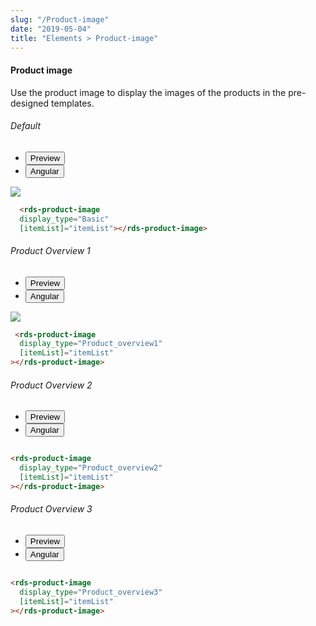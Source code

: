 ```yaml
---
slug: "/Product-image"
date: "2019-05-04"
title: "Elements > Product-image"
---
```


<!-- CSS only -->
<link href="https://cdn.jsdelivr.net/npm/bootstrap@5.1.3/dist/css/bootstrap.min.css" rel="stylesheet" integrity="sha384-1BmE4kWBq78iYhFldvKuhfTAU6auU8tT94WrHftjDbrCEXSU1oBoqyl2QvZ6jIW3" crossorigin="anonymous">
<link rel="stylesheet" href="../../../../../../../raaghu/src/assets/css/style-elements.css">
<link rel="stylesheet" href="../../../../../../../raaghu/src/assets/css/main.css">


#### Product image

<p class="">Use the product image to display the images of the products in the pre-designed templates.</p>
<section class="py-4">
    <h6>Default</h6>
    <div class="py-3">
      <div class="cust-tabs">
        <ul class="nav nav-tabs" id="myTab" role="tablist">
          <li class="nav-item" role="presentation">
            <button class="nav-link active" id="PreviewBasic-tab" data-bs-toggle="tab" data-bs-target="#PreviewBasic" type="button" role="tab" aria-controls="PreviewBasic" aria-selected="true">Preview </button>
          </li>
          <li class="nav-item" role="presentation">
            <button class="nav-link" id="AngularBasic-tab" data-bs-toggle="tab" data-bs-target="#AngularBasic" type="button" role="tab" aria-controls="AngularBasic" aria-selected="false"><i class="bi bi-code-slash" style="font-size:1.0rem"></i>Angular</button>
          </li>
        </ul>
      </div>
      <div class="tab-content card border" id="myTabContent">
        <div class="tab-pane fade show active" id="PreviewBasic" role="tabpanel" aria-labelledby="PreviewBasic-tab">
         <div class="contents  p-5">
              <div class="row">
                 <div class="col-md-12">
                    <img src="\images\product-image-basic.png" class="img-fluid w-50">
                 </div>              
           </div>
                       
  </div>
        </div>
        <div class="tab-pane fade show" id="AngularBasic" role="tabpanel" aria-labelledby="AngularBasic-tab">
          <div class="contents bg-code">
<div class="row m-0">

```html
  <rds-product-image
  display_type="Basic"
  [itemList]="itemList"></rds-product-image>
```
</div>
</div>
  </div>
        </div>
      </div>
    </div>
  </section>

  <section class="py-4">
    <h6>Product Overview 1</h6>
    <div class="py-3">
      <div class="cust-tabs">
        <ul class="nav nav-tabs" id="myTab" role="tablist">
          <li class="nav-item" role="presentation">
            <button class="nav-link active" id="PreviewBasic-tab1" data-bs-toggle="tab" data-bs-target="#PreviewBasic1" type="button" role="tab" aria-controls="PreviewBasic" aria-selected="true">Preview </button>
          </li>
          <li class="nav-item" role="presentation">
            <button class="nav-link" id="AngularBasic-tab1" data-bs-toggle="tab" data-bs-target="#AngularBasic1" type="button" role="tab" aria-controls="AngularBasic" aria-selected="false"><i class="bi bi-code-slash" style="font-size:1.0rem"></i>Angular</button>
          </li>
        </ul>
      </div>
      <div class="tab-content card border" id="myTabContent">
        <div class="tab-pane fade show active" id="PreviewBasic1" role="tabpanel" aria-labelledby="PreviewBasic-tab1">
         <div class="contents  p-5">
              <div class="row">
                 <div class="col-md-12">
                    <img src="\images\product-image-overview-1.png" class="img-fluid w-50">
                 </div>              
           </div>
                       
  </div>
        </div>
        <div class="tab-pane fade show" id="AngularBasic1" role="tabpanel" aria-labelledby="AngularBasic-tab">
          <div class="contents bg-code">
<div class="row m-0">

```html
 <rds-product-image
  display_type="Product_overview1"
  [itemList]="itemList"
></rds-product-image>
```
</div>
</div>
  </div>
        </div>
      </div>
    </div>
  </section>


  
  <section class="py-4">
    <h6>Product Overview 2</h6>
    <div class="py-3">
      <div class="cust-tabs">
        <ul class="nav nav-tabs" id="myTab" role="tablist">
          <li class="nav-item" role="presentation">
            <button class="nav-link active" id="PreviewBasic-tab2" data-bs-toggle="tab" data-bs-target="#PreviewBasic2" type="button" role="tab" aria-controls="PreviewBasic" aria-selected="true">Preview </button>
          </li>
          <li class="nav-item" role="presentation">
            <button class="nav-link" id="AngularBasic-tab2" data-bs-toggle="tab" data-bs-target="#AngularBasic2" type="button" role="tab" aria-controls="AngularBasic" aria-selected="false"><i class="bi bi-code-slash" style="font-size:1.0rem"></i>Angular</button>
          </li>
        </ul>
      </div>
      <div class="tab-content card border" id="myTabContent">
        <div class="tab-pane fade show active" id="PreviewBasic2" role="tabpanel" aria-labelledby="PreviewBasic-tab2">
         <div class="contents p-5">
              <div class="row">
                 <div class="col-md-12">
                    <img src="" class="img-fluid w-50">
                 </div>              
           </div>
                       
  </div>
        </div>
        <div class="tab-pane fade show" id="AngularBasic2" role="tabpanel" aria-labelledby="AngularBasic-tab">
          <div class="contents bg-code">
<div class="row m-0">

```html
<rds-product-image
  display_type="Product_overview2"
  [itemList]="itemList"
></rds-product-image>
```
</div>
</div>
  </div>
        </div>
      </div>
    </div>
  </section>
   
   <section class="py-4">
    <h6>Product Overview 3</h6>
    <div class="py-3">
      <div class="cust-tabs">
        <ul class="nav nav-tabs" id="myTab" role="tablist">
          <li class="nav-item" role="presentation">
            <button class="nav-link active" id="PreviewBasic-tab3" data-bs-toggle="tab" data-bs-target="#PreviewBasic3" type="button" role="tab" aria-controls="PreviewBasic" aria-selected="true">Preview </button>
          </li>
          <li class="nav-item" role="presentation">
            <button class="nav-link" id="AngularBasic-tab3" data-bs-toggle="tab" data-bs-target="#AngularBasic3" type="button" role="tab" aria-controls="AngularBasic" aria-selected="false"><i class="bi bi-code-slash" style="font-size:1.0rem"></i>Angular</button>
          </li>
        </ul>
      </div>
      <div class="tab-content card border" id="myTabContent">
        <div class="tab-pane fade show active" id="PreviewBasic3" role="tabpanel" aria-labelledby="PreviewBasic-tab3">
         <div class="contents  p-5">
              <div class="row">
                 <div class="col-md-12">
                    <img src="" class="img-fluid w-50">
                 </div>              
           </div>
                       
  </div>
        </div>
        <div class="tab-pane fade show" id="AngularBasic3" role="tabpanel" aria-labelledby="AngularBasic-tab">
          <div class="contents bg-code">
<div class="row m-0">

```html
<rds-product-image
  display_type="Product_overview3"
  [itemList]="itemList"
></rds-product-image>
```
</div>
</div>
  </div>
        </div>
      </div>
    </div>
  </section>
   
   